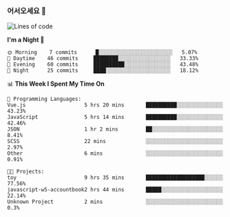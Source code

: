 ### 어서오세요 👋

<!--START_SECTION:waka-->
![Lines of code](https://img.shields.io/badge/From%20Hello%20World%20I%27ve%20Written-5.3%20million%20lines%20of%20code-blue)

**I'm a Night 🦉** 

```text
🌞 Morning    7 commits      █░░░░░░░░░░░░░░░░░░░░░░░░   5.07% 
🌆 Daytime    46 commits     ████████░░░░░░░░░░░░░░░░░   33.33% 
🌃 Evening    60 commits     ██████████░░░░░░░░░░░░░░░   43.48% 
🌙 Night      25 commits     ████░░░░░░░░░░░░░░░░░░░░░   18.12%

```


📊 **This Week I Spent My Time On** 

```text
💬 Programming Languages: 
Vue.js                   5 hrs 20 mins       ██████████░░░░░░░░░░░░░░░   43.23% 
JavaScript               5 hrs 14 mins       ██████████░░░░░░░░░░░░░░░   42.46% 
JSON                     1 hr 2 mins         ██░░░░░░░░░░░░░░░░░░░░░░░   8.41% 
SCSS                     22 mins             ░░░░░░░░░░░░░░░░░░░░░░░░░   2.97% 
Other                    6 mins              ░░░░░░░░░░░░░░░░░░░░░░░░░   0.91%

🐱‍💻 Projects: 
toy                      9 hrs 35 mins       ███████████████████░░░░░░   77.56% 
javascript-w5-accountbook2 hrs 44 mins       █████░░░░░░░░░░░░░░░░░░░░   22.14% 
Unknown Project          2 mins              ░░░░░░░░░░░░░░░░░░░░░░░░░   0.3%

```


<!--END_SECTION:waka-->

